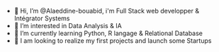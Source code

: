 - 👋 Hi, I’m @Alaeddine-bouabid, i'm Full Stack web developper & Intégrator Systems
- 👀 I’m interested in Data Analysis & IA
- 🌱 I’m currently learning Python, R langage & Relational Database
- 💞️ I am looking to realize my first projects and launch some Startups

<!---
Alaeddine-bouabid/Alaeddine-bouabid is a ✨ special ✨ repository because its `README.md` (this file) appears on your GitHub profile.
You can click the Preview link to take a look at your changes.
--->
